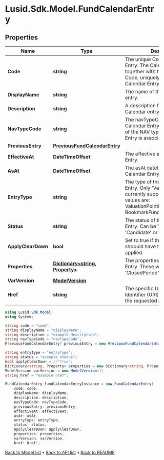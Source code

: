 # Lusid.Sdk.Model.FundCalendarEntry

## Properties

Name | Type | Description | Notes
------------ | ------------- | ------------- | -------------
**Code** | **string** | The unique Code of the Calendar Entry. The Calendar Entry, together with the Fund Scope and Code, uniquely identifies a Fund Calendar Entry | 
**DisplayName** | **string** | The name of the Fund Calendar entry. | 
**Description** | **string** | A description for the Fund Calendar entry. | [optional] 
**NavTypeCode** | **string** | The navTypeCode of the Fund Calendar Entry. This is the code of the NAV type that this Calendar Entry is associated with. | 
**PreviousEntry** | [**PreviousFundCalendarEntry**](PreviousFundCalendarEntry.md) |  | [optional] 
**EffectiveAt** | **DateTimeOffset** | The effective at of the Calendar Entry. | [optional] 
**AsAt** | **DateTimeOffset** | The asAt datetime for the Calendar Entry. | 
**EntryType** | **string** | The type of the Fund Calendar Entry. Only &#39;ValuationPoint&#39; currently supported. The available values are: ValuationPointFundCalendarEntry, BookmarkFundCalendarEntry | 
**Status** | **string** | The status of the Fund Calendar Entry. Can be &#39;Estimate&#39;, &#39;Candidate&#39; or &#39;Final&#39;. | [optional] 
**ApplyClearDown** | **bool** | Set to true if that closed period shoould have the clear down applied. | 
**Properties** | [**Dictionary&lt;string, Property&gt;**](Property.md) | The properties for the Calendar Entry. These will be from the &#39;ClosedPeriod&#39; domain. | [optional] 
**VarVersion** | [**ModelVersion**](ModelVersion.md) |  | 
**Href** | **string** | The specific Uniform Resource Identifier (URI) for this resource at the requested asAt datetime. | [optional] 

```csharp
using Lusid.Sdk.Model;
using System;

string code = "code";
string displayName = "displayName";
string description = "example description";
string navTypeCode = "navTypeCode";
PreviousFundCalendarEntry? previousEntry = new PreviousFundCalendarEntry();

string entryType = "entryType";
string status = "example status";
bool applyClearDown = //"True";
Dictionary<string, Property> properties = new Dictionary<string, Property>();
ModelVersion varVersion = new ModelVersion();
string href = "example href";

FundCalendarEntry fundCalendarEntryInstance = new FundCalendarEntry(
    code: code,
    displayName: displayName,
    description: description,
    navTypeCode: navTypeCode,
    previousEntry: previousEntry,
    effectiveAt: effectiveAt,
    asAt: asAt,
    entryType: entryType,
    status: status,
    applyClearDown: applyClearDown,
    properties: properties,
    varVersion: varVersion,
    href: href);
```

[Back to Model list](../README.md#documentation-for-models) &#8226; [Back to API list](../README.md#documentation-for-api-endpoints) &#8226; [Back to README](../README.md)
